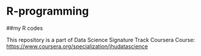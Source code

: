 R-programming
=============

##my R codes

This repository is a part of Data Science Signature Track Coursera Course:
https://www.coursera.org/specialization/jhudatascience
